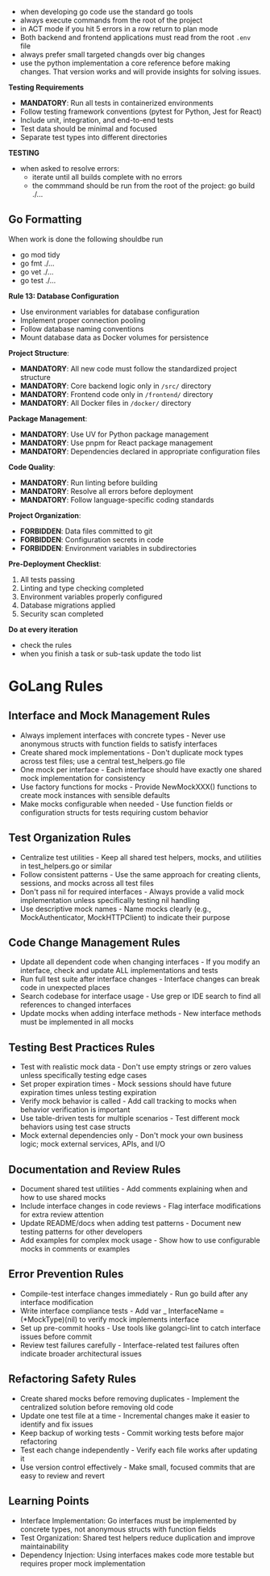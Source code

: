 - when developing go code use the standard go tools
- always execute commands from the root of the project
- in ACT mode if you hit 5 errors in a row return to plan mode
- Both backend and frontend applications must read from the root `.env` file
- always prefer small targeted changds over big changes
- use the python implementation a core reference before making changes. That version works and will provide insights for solving issues.

**Testing Requirements**
- **MANDATORY**: Run all tests in containerized environments
- Follow testing framework conventions (pytest for Python, Jest for React)
- Include unit, integration, and end-to-end tests
- Test data should be minimal and focused
- Separate test types into different directories


**TESTING**
- when asked to resolve errors:
    - iterate until all builds complete with no errors
    - the commmand should be run from the root of the project:  go build ./...


## Go Formatting

When work is done the following shouldbe run

- go mod tidy
- go fmt ./...
- go vet ./...
- go test ./...



**Rule 13: Database Configuration**
- Use environment variables for database configuration
- Implement proper connection pooling
- Follow database naming conventions
- Mount database data as Docker volumes for persistence


**Project Structure**:
- **MANDATORY**: All new code must follow the standardized project structure
- **MANDATORY**: Core backend logic only in `/src/` directory
- **MANDATORY**: Frontend code only in `/frontend/` directory
- **MANDATORY**: All Docker files in `/docker/` directory

**Package Management**:
- **MANDATORY**: Use UV for Python package management
- **MANDATORY**: Use pnpm for React package management
- **MANDATORY**: Dependencies declared in appropriate configuration files


**Code Quality**:
- **MANDATORY**: Run linting before building
- **MANDATORY**: Resolve all errors before deployment
- **MANDATORY**: Follow language-specific coding standards

**Project Organization**:
- **FORBIDDEN**: Data files committed to git
- **FORBIDDEN**: Configuration secrets in code
- **FORBIDDEN**: Environment variables in subdirectories


**Pre-Deployment Checklist**:
1. All tests passing
2. Linting and type checking completed
3. Environment variables properly configured
4. Database migrations applied
5. Security scan completed


**Do at every iteration**
- check the rules
- when you finish a task or sub-task update the todo list




# GoLang Rules

## Interface and Mock Management Rules

- Always implement interfaces with concrete types - Never use anonymous structs with function fields to satisfy interfaces
- Create shared mock implementations - Don't duplicate mock types across test files; use a central test_helpers.go file
- One mock per interface - Each interface should have exactly one shared mock implementation for consistency
- Use factory functions for mocks - Provide NewMockXXX() functions to create mock instances with sensible defaults
- Make mocks configurable when needed - Use function fields or configuration structs for tests requiring custom behavior

## Test Organization Rules

- Centralize test utilities - Keep all shared test helpers, mocks, and utilities in test_helpers.go or similar
- Follow consistent patterns - Use the same approach for creating clients, sessions, and mocks across all test files
- Don't pass nil for required interfaces - Always provide a valid mock implementation unless specifically testing nil handling
- Use descriptive mock names - Name mocks clearly (e.g., MockAuthenticator, MockHTTPClient) to indicate their purpose

## Code Change Management Rules

- Update all dependent code when changing interfaces - If you modify an interface, check and update ALL implementations and tests
- Run full test suite after interface changes - Interface changes can break code in unexpected places
- Search codebase for interface usage - Use grep or IDE search to find all references to changed interfaces
- Update mocks when adding interface methods - New interface methods must be implemented in all mocks

## Testing Best Practices Rules

- Test with realistic mock data - Don't use empty strings or zero values unless specifically testing edge cases
- Set proper expiration times - Mock sessions should have future expiration times unless testing expiration
- Verify mock behavior is called - Add call tracking to mocks when behavior verification is important
- Use table-driven tests for multiple scenarios - Test different mock behaviors using test case structs
- Mock external dependencies only - Don't mock your own business logic; mock external services, APIs, and I/O

## Documentation and Review Rules

- Document shared test utilities - Add comments explaining when and how to use shared mocks
- Include interface changes in code reviews - Flag interface modifications for extra review attention
- Update README/docs when adding test patterns - Document new testing patterns for other developers
- Add examples for complex mock usage - Show how to use configurable mocks in comments or examples

## Error Prevention Rules

- Compile-test interface changes immediately - Run go build after any interface modification
- Write interface compliance tests - Add var _ InterfaceName = (*MockType)(nil) to verify mock implements interface
- Set up pre-commit hooks - Use tools like golangci-lint to catch interface issues before commit
- Review test failures carefully - Interface-related test failures often indicate broader architectural issues

## Refactoring Safety Rules

- Create shared mocks before removing duplicates - Implement the centralized solution before removing old code
- Update one test file at a time - Incremental changes make it easier to identify and fix issues
- Keep backup of working tests - Commit working tests before major refactoring
- Test each change independently - Verify each file works after updating it
- Use version control effectively - Make small, focused commits that are easy to review and revert

## Learning Points

- Interface Implementation: Go interfaces must be implemented by concrete types, not anonymous structs with function fields
- Test Organization: Shared test helpers reduce duplication and improve maintainability
- Dependency Injection: Using interfaces makes code more testable but requires proper mock implementation

